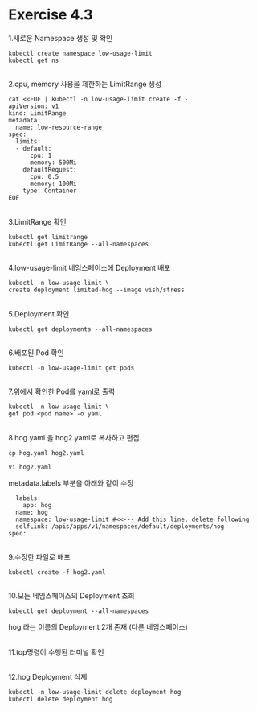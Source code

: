 # Exercise 4.3


1.새로운 Namespace 생성 및 확인
```
kubectl create namespace low-usage-limit
kubectl get ns
```

##

2.cpu, memory 사용을 제한하는 LimitRange 생성
```
cat <<EOF | kubectl -n low-usage-limit create -f -
apiVersion: v1
kind: LimitRange
metadata:
  name: low-resource-range
spec:
  limits:
  - default:
      cpu: 1
      memory: 500Mi
    defaultRequest:
      cpu: 0.5
      memory: 100Mi
    type: Container
EOF
```

##

3.LimitRange 확인
```
kubectl get limitrange
kubectl get LimitRange --all-namespaces
```

##

4.low-usage-limit 네임스페이스에 Deployment 배포
```
kubectl -n low-usage-limit \
create deployment limited-hog --image vish/stress
```

##

5.Deployment 확인
```
kubectl get deployments --all-namespaces
```

##

6.배포된 Pod 확인
```
kubectl -n low-usage-limit get pods
```

##

7.위에서 확인한 Pod를 yaml로 출력
```
kubectl -n low-usage-limit \
get pod <pod name> -o yaml
```

##

8.hog.yaml 을 hog2.yaml로 복사하고 편집.
```
cp hog.yaml hog2.yaml
```
```
vi hog2.yaml
```

metadata.labels 부분을 아래와 같이 수정
```
  labels:
    app: hog
  name: hog
  namespace: low-usage-limit #<<--- Add this line, delete following
  selfLink: /apis/apps/v1/namespaces/default/deployments/hog
spec:
```

##

9.수정한 파일로 배포
```
kubectl create -f hog2.yaml
```

##

10.모든 네임스페이스의 Deployment 조회
```
kubectl get deployment --all-namespaces
```
hog 라는 이름의 Deployment 2개 존재 (다른 네임스페이스)

##

11.top명령이 수행된 터미널 확인

##

12.hog Deployment 삭제
```
kubectl -n low-usage-limit delete deployment hog
kubectl delete deployment hog
```

##
